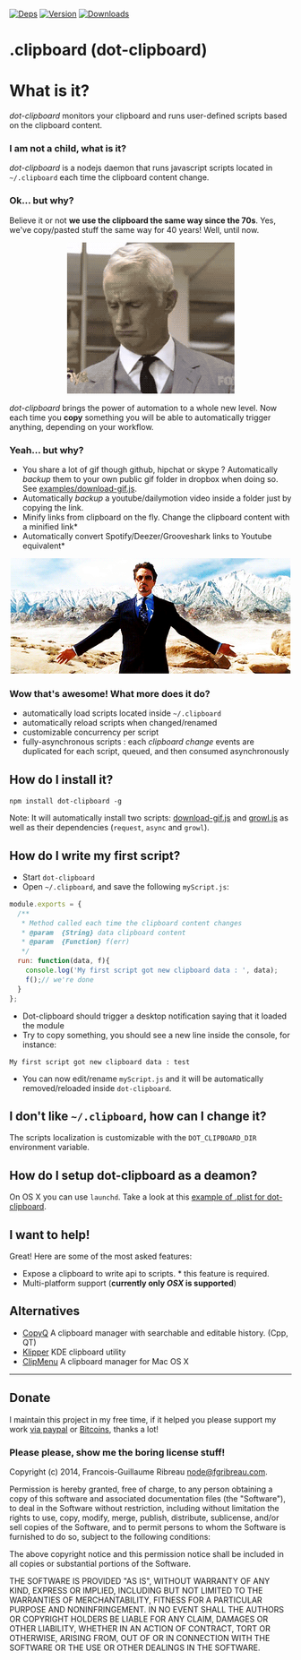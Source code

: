 [![Deps](https://david-dm.org/FGRibreau/dot-clipboard.png)](https://david-dm.org/FGRibreau/dot-clipboard) [![Version](http://badge.fury.io/js/dot-clipboard.png)](http://badge.fury.io/js/dot-clipboard) [![Downloads](http://img.shields.io/npm/dm/dot-clipboard.svg)](https://www.npmjs.com/package/dot-clipboard)

.clipboard (dot-clipboard)
==========================

# What is it?

*dot-clipboard* monitors your clipboard and runs user-defined scripts based on the clipboard content.

### I am not a child, what is it?

*dot-clipboard* is a nodejs daemon that runs javascript scripts located in `~/.clipboard` each time the clipboard content change.

### Ok... but why?

Believe it or not **we use the clipboard the same way since the 70s**. Yes, we've copy/pasted stuff the same way for 40 years! Well, until now. 

<p align="center">
<img src="./docs/noob.gif"/>
</p>

*dot-clipboard* brings the power of automation to a whole new level. Now each time you **copy** something you will be able to automatically trigger anything, depending on your workflow.

### Yeah... but why?

- You share a lot of gif though github, hipchat or skype ? Automatically *backup* them to your own public gif folder in dropbox when doing so. See [examples/download-gif.js](/examples/download-gif.js).
- Automatically *backup* a youtube/dailymotion video inside a folder just by copying the link.
- Minify links from clipboard on the fly. Change the clipboard content with a minified link\*
- Automatically convert Spotify/Deezer/Grooveshark links to Youtube equivalent\*

<p align="center">
<img src="./docs/ironman-stark.gif"/>
</p>

### Wow that's awesome! What more does it do?

- automatically load scripts located inside `~/.clipboard`
- automatically reload scripts when changed/renamed
- customizable concurrency per script
- fully-asynchronous scripts : each *clipboard change* events are duplicated for each script, queued, and then consumed asynchronously

## How do I install it?

```
npm install dot-clipboard -g
```

Note: It will automatically install two scripts: [download-gif.js](/examples/download-gif.js) and [growl.js](/examples/growl.js) as well as their dependencies (`request`, `async` and `growl`).

## How do I write my first script?

- Start `dot-clipboard`
- Open `~/.clipboard`, and save the following `myScript.js`:

```javascript
module.exports = {
  /**
   * Method called each time the clipboard content changes
   * @param  {String} data clipboard content
   * @param  {Function} f(err)
   */
  run: function(data, f){
    console.log('My first script got new clipboard data : ', data);
    f();// we're done
  }
};
```

- Dot-clipboard should trigger a desktop notification saying that it loaded the module
- Try to copy something, you should see a new line inside the console, for instance:

```
My first script got new clipboard data : test
```

- You can now edit/rename `myScript.js` and it will be automatically removed/reloaded inside `dot-clipboard`.

## I don't like `~/.clipboard`, how can I change it?

The scripts localization is customizable with the `DOT_CLIPBOARD_DIR` environment variable.

## How do I setup dot-clipboard as a deamon?

On OS X you can use `launchd`. Take a look at this [example of .plist for dot-clipboard](https://gist.github.com/danzimm/c0aed9a3b2c6897b4cc8).


## I want to help!

Great! Here are some of the most asked features:

- Expose a clipboard to write api to scripts. \* this feature is required.
- Multi-platform support (**currently only *OSX* is supported**)

## Alternatives

- [CopyQ](https://github.com/hluk/CopyQ) A clipboard manager with searchable and editable history. (Cpp, QT)
- [Klipper](https://userbase.kde.org/Klipper) KDE clipboard utility
- [ClipMenu](https://github.com/naotaka/ClipMenu) A clipboard manager for Mac OS X

-------------------------

## Donate

I maintain this project in my free time, if it helped you please support my work [via paypal](https://paypal.me/fgribreau) or [Bitcoins](https://www.coinbase.com/fgribreau), thanks a lot!


### Please please, show me the boring license stuff!

Copyright (c) 2014, Francois-Guillaume Ribreau node@fgribreau.com.

Permission is hereby granted, free of charge, to any person obtaining a copy of this software and associated documentation files (the "Software"), to deal in the Software without restriction, including without limitation the rights to use, copy, modify, merge, publish, distribute, sublicense, and/or sell copies of the Software, and to permit persons to whom the Software is furnished to do so, subject to the following conditions:

The above copyright notice and this permission notice shall be included in all copies or substantial portions of the Software.

THE SOFTWARE IS PROVIDED "AS IS", WITHOUT WARRANTY OF ANY KIND, EXPRESS OR IMPLIED, INCLUDING BUT NOT LIMITED TO THE WARRANTIES OF MERCHANTABILITY, FITNESS FOR A PARTICULAR PURPOSE AND NONINFRINGEMENT. IN NO EVENT SHALL THE AUTHORS OR COPYRIGHT HOLDERS BE LIABLE FOR ANY CLAIM, DAMAGES OR OTHER LIABILITY, WHETHER IN AN ACTION OF CONTRACT, TORT OR OTHERWISE, ARISING FROM, OUT OF OR IN CONNECTION WITH THE SOFTWARE OR THE USE OR OTHER DEALINGS IN THE SOFTWARE.

